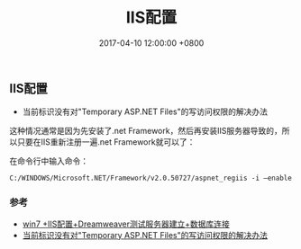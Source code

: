 ﻿---
layout: post
title: "IIS配置"
date: 2017-04-10 12:00:00 +0800
description: "IIS配置"
categories: c#
tag: [asp.net]
---   

## IIS配置

- 当前标识没有对"Temporary ASP.NET Files"的写访问权限的解决办法

这种情况通常是因为先安装了.net Framework，然后再安装IIS服务器导致的，所以只要在IIS重新注册一遍.net Framework就可以了：

在命令行中输入命令：
    
    C:/WINDOWS/Microsoft.NET/Framework/v2.0.50727/aspnet_regiis -i –enable


### 参考

- [win7 +IIS配置+Dreamweaver测试服务器建立+数据库连接](http://www.cnblogs.com/waynexu/archive/2013/08/12/essay_one.html)
 - [当前标识没有对"Temporary ASP.NET Files"的写访问权限的解决办法](http://www.cnblogs.com/haocool/archive/2012/11/09/2763069.html)

